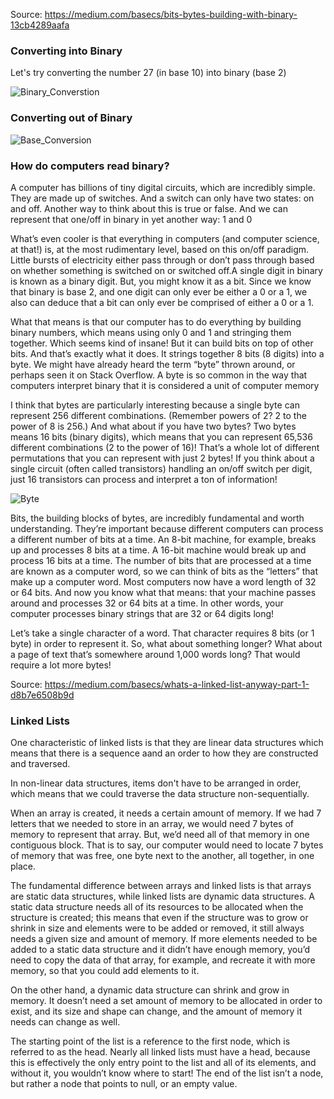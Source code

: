 Source: https://medium.com/basecs/bits-bytes-building-with-binary-13cb4289aafa

### Converting into Binary

Let's try converting the number 27 (in base 10) into binary (base 2)

![Binary_Converstion](https://user-images.githubusercontent.com/15992276/66148729-1f89ef80-e601-11e9-90b7-0505a056128f.jpeg)

### Converting out of Binary

![Base_Conversion](https://user-images.githubusercontent.com/15992276/66148730-1f89ef80-e601-11e9-9408-5f8a1166d006.jpeg)

### How do computers read binary?

A computer has billions of tiny digital circuits, which are incredibly simple. They are made up of switches. And a switch can only have two states: on and off. Another way to think about this is true or false. And we can represent that one/off in binary in yet another way: 1 and 0

What’s even cooler is that everything in computers (and computer science, at that!) is, at the most rudimentary level, based on this on/off paradigm. Little bursts of electricity either pass through or don’t pass through based on whether something is switched on or switched off.A single digit in binary is known as a binary digit. But, you might know it as a bit. Since we know that binary is base 2, and one digit can only ever be either a 0 or a 1, we also can deduce that a bit can only ever be comprised of either a 0 or a 1.

What that means is that our computer has to do everything by building binary numbers, which means using only 0 and 1 and stringing them together. Which seems kind of insane! But it can build bits on top of other bits. And that’s exactly what it does. It strings together 8 bits (8 digits) into a byte. We might have already heard the term “byte” thrown around, or perhaps seen it on Stack Overflow. A byte is so common in the way that computers interpret binary that it is considered a unit of computer memory

I think that bytes are particularly interesting because a single byte can represent 256 different combinations. (Remember powers of 2? 2 to the power of 8 is 256.) And what about if you have two bytes? Two bytes means 16 bits (binary digits), which means that you can represent 65,536 different combinations (2 to the power of 16)! That’s a whole lot of different permutations that you can represent with just 2 bytes! If you think about a single circuit (often called transistors) handling an on/off switch per digit, just 16 transistors can process and interpret a ton of information!

![Byte](https://user-images.githubusercontent.com/15992276/66148728-1f89ef80-e601-11e9-91bd-e19990835be4.jpeg)

Bits, the building blocks of bytes, are incredibly fundamental and worth understanding. They’re important because different computers can process a different number of bits at a time. An 8-bit machine, for example, breaks up and processes 8 bits at a time. A 16-bit machine would break up and process 16 bits at a time. The number of bits that are processed at a time are known as a computer word, so we can think of bits as the “letters” that make up a computer word. Most computers now have a word length of 32 or 64 bits. And now you know what that means: that your machine passes around and processes 32 or 64 bits at a time. In other words, your computer processes binary strings that are 32 or 64 digits long!

Let’s take a single character of a word. That character requires 8 bits (or 1 byte) in order to represent it. So, what about something longer? What about a page of text that’s somewhere around 1,000 words long? That would require a lot more bytes!


Source: https://medium.com/basecs/whats-a-linked-list-anyway-part-1-d8b7e6508b9d
### Linked Lists


One characteristic of linked lists is that they are linear data structures which means that there is a sequence aand an order to how they are constructed and traversed.

In non-linear data structures, items don't have to be arranged in order, which means that we could traverse the data structure non-sequentially.

When an array is created, it needs a certain amount of memory. If we had 7 letters that we needed to store in an array, we would need 7 bytes of memory to represent that array. But, we’d need all of that memory in one contiguous block. That is to say, our computer would need to locate 7 bytes of memory that was free, one byte next to the another, all together, in one place.


The fundamental difference between arrays and linked lists is that arrays are static data structures, while linked lists are dynamic data structures. A static data structure needs all of its resources to be allocated when the structure is created; this means that even if the structure was to grow or shrink in size and elements were to be added or removed, it still always needs a given size and amount of memory. If more elements needed to be added to a static data structure and it didn’t have enough memory, you’d need to copy the data of that array, for example, and recreate it with more memory, so that you could add elements to it.


On the other hand, a dynamic data structure can shrink and grow in memory. It doesn’t need a set amount of memory to be allocated in order to exist, and its size and shape can change, and the amount of memory it needs can change as well.

The starting point of the list is a reference to the first node, which is referred to as the head. Nearly all linked lists must have a head, because this is effectively the only entry point to the list and all of its elements, and without it, you wouldn’t know where to start! The end of the list isn’t a node, but rather a node that points to null, or an empty value.



